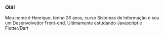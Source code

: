### Olá!
Meu nome é Henrique, tenho 26 anos, curso Sistemas de Informação e sou um Desenvolvedor Front-end.
Ultimamente estudando Javascript e Flutter/Dart
<!--
**hmriq/hmriq** is a ✨ _special_ ✨ repository because its `README.md` (this file) appears on your GitHub profile.
-->
